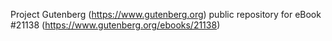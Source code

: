 Project Gutenberg (https://www.gutenberg.org) public repository for eBook #21138 (https://www.gutenberg.org/ebooks/21138)
